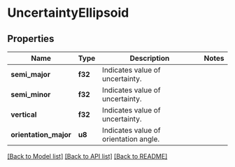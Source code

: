 # UncertaintyEllipsoid

## Properties
Name | Type | Description | Notes
------------ | ------------- | ------------- | -------------
**semi_major** | **f32** | Indicates value of uncertainty. | 
**semi_minor** | **f32** | Indicates value of uncertainty. | 
**vertical** | **f32** | Indicates value of uncertainty. | 
**orientation_major** | **u8** | Indicates value of orientation angle. | 

[[Back to Model list]](../README.md#documentation-for-models) [[Back to API list]](../README.md#documentation-for-api-endpoints) [[Back to README]](../README.md)


